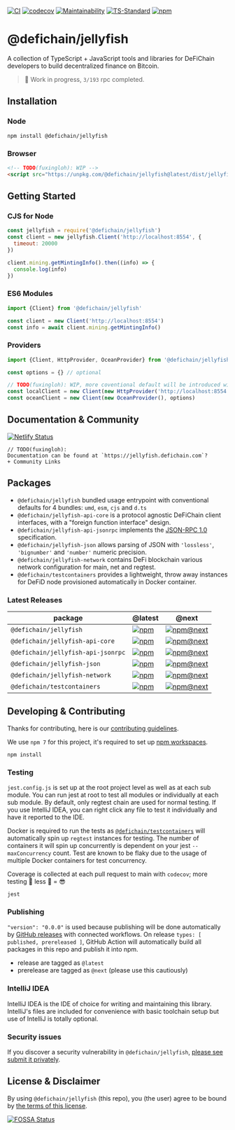 [![CI](https://github.com/DeFiCh/jellyfish/actions/workflows/ci.yml/badge.svg)](https://github.com/DeFiCh/jellyfish/actions/workflows/ci.yml)
[![codecov](https://codecov.io/gh/DeFiCh/jellyfish/branch/main/graph/badge.svg?token=IYL9K0WROA)](https://codecov.io/gh/DeFiCh/jellyfish)
[![Maintainability](https://api.codeclimate.com/v1/badges/7019f1d74a0500951b2a/maintainability)](https://codeclimate.com/github/DeFiCh/jellyfish/maintainability)
[![TS-Standard](https://badgen.net/badge/code%20style/ts-standard/blue?icon=typescript)](https://github.com/standard/ts-standard)
[![npm](https://img.shields.io/npm/v/@defichain/jellyfish)](https://www.npmjs.com/package/@defichain/jellyfish)

# @defichain/jellyfish

A collection of TypeScript + JavaScript tools and libraries for DeFiChain developers to build decentralized finance on Bitcoin.

> 🚧 Work in progress, `3/193` rpc completed.

## Installation

### Node

```shell
npm install @defichain/jellyfish
```

### Browser

```html
<!-- TODO(fuxingloh): WIP -->
<script src="https://unpkg.com/@defichain/jellyfish@latest/dist/jellyfish.umd.js"/>
```

## Getting Started

### CJS for Node

```js
const jellyfish = require('@defichain/jellyfish')
const client = new jellyfish.Client('http://localhost:8554', {
  timeout: 20000
})

client.mining.getMintingInfo().then((info) => {
  console.log(info)
})
```

### ES6 Modules

```js
import {Client} from '@defichain/jellyfish'

const client = new Client('http://localhost:8554')
const info = await client.mining.getMintingInfo()
```

### Providers

```js
import {Client, HttpProvider, OceanProvider} from '@defichain/jellyfish'

const options = {} // optional

// TODO(fuxingloh): WIP, more coventional default will be introduced with convenience
const localClient = new Client(new HttpProvider('http://localhost:8554'), options)
const oceanClient = new Client(new OceanProvider(), options)
```

## Documentation & Community

[![Netlify Status](https://api.netlify.com/api/v1/badges/c5b7a65e-aeec-4e12-a7b7-300cbc1a8069/deploy-status)](https://app.netlify.com/sites/cranky-franklin-5e59ef/deploys)

```
// TODO(fuxingloh): 
Documentation can be found at `https://jellyfish.defichain.com`?
+ Community Links
```

## Packages

* `@defichain/jellyfish` bundled usage entrypoint with conventional defaults for 4 bundles: `umd`, `esm`, `cjs`
  and `d.ts`
* `@defichain/jellyfish-api-core` is a protocol agnostic DeFiChain client interfaces, with a "foreign function interface"
  design.
* `@defichain/jellyfish-api-jsonrpc` implements the [JSON-RPC 1.0](https://www.jsonrpc.org/specification_v1) specification.
* `@defichain/jellyfish-json` allows parsing of JSON with `'lossless'`, `'bignumber'` and `'number'` numeric precision.
* `@defichain/jellyfish-network` contains DeFi blockchain various network configuration for main, net and regtest.
* `@defichain/testcontainers` provides a lightweight, throw away instances for DeFiD node provisioned automatically in
  Docker container.

### Latest Releases

|package|@latest|@next|
|---|---|---|
|`@defichain/jellyfish`|[![npm](https://img.shields.io/npm/v/@defichain/jellyfish)](https://www.npmjs.com/package/@defichain/jellyfish/v/latest)|[![npm@next](https://img.shields.io/npm/v/@defichain/jellyfish/next)](https://www.npmjs.com/package/@defichain/jellyfish/v/next)|
|`@defichain/jellyfish-api-core`|[![npm](https://img.shields.io/npm/v/@defichain/jellyfish-api-core)](https://www.npmjs.com/package/@defichain/jellyfish-api-core/v/latest)|[![npm@next](https://img.shields.io/npm/v/@defichain/jellyfish-api-core/next)](https://www.npmjs.com/package/@defichain/jellyfish-api-core/v/next)|
|`@defichain/jellyfish-api-jsonrpc`|[![npm](https://img.shields.io/npm/v/@defichain/jellyfish-api-jsonrpc)](https://www.npmjs.com/package/@defichain/jellyfish-api-jsonrpc/v/latest)|[![npm@next](https://img.shields.io/npm/v/@defichain/jellyfish-api-jsonrpc/next)](https://www.npmjs.com/package/@defichain/jellyfish-api-jsonrpc/v/next)|
|`@defichain/jellyfish-json`|[![npm](https://img.shields.io/npm/v/@defichain/jellyfish-json)](https://www.npmjs.com/package/@defichain/jellyfish-json/v/latest)|[![npm@next](https://img.shields.io/npm/v/@defichain/jellyfish-json/next)](https://www.npmjs.com/package/@defichain/jellyfish-json/v/next)|
|`@defichain/jellyfish-network`|[![npm](https://img.shields.io/npm/v/@defichain/jellyfish-network)](https://www.npmjs.com/package/@defichain/jellyfish-network/v/latest)|[![npm@next](https://img.shields.io/npm/v/@defichain/jellyfish-network/next)](https://www.npmjs.com/package/@defichain/jellyfish-network/v/next)|
|`@defichain/testcontainers`|[![npm](https://img.shields.io/npm/v/@defichain/testcontainers)](https://www.npmjs.com/package/@defichain/testcontainers/v/latest)|[![npm@next](https://img.shields.io/npm/v/@defichain/testcontainers/next)](https://www.npmjs.com/package/@defichain/testcontainers/v/next)|

## Developing & Contributing

Thanks for contributing, here is our [contributing guidelines](CONTRIBUTING.md).

We use `npm 7` for this project, it's required to set
up [npm workspaces](https://docs.npmjs.com/cli/v7/using-npm/workspaces).

```shell
npm install
```

### Testing

`jest.config.js` is set up at the root project level as well as at each sub module. You can run jest at root to test all
modules or individually at each sub module. By default, only regtest chain are used for normal testing. If you use
IntelliJ IDEA, you can right click any file to test it individually and have it reported to the IDE.

Docker is required to run the tests as [`@defichain/testcontainers`](./packages/testcontainers) will automatically spin
up `regtest` instances for testing. The number of containers it will spin up concurrently is dependent on your
jest `--maxConcurrency` count. Test are known to be flaky due to the usage of multiple Docker containers for test
concurrency.

Coverage is collected at each pull request to main with `codecov`; more testing 🚀 less 🐛 = 😎

```shell
jest
```

### Publishing

`"version": "0.0.0"` is used because publishing will be done automatically
by [GitHub releases](https://github.com/DeFiCh/jellyfish/releases) with connected workflows. On
release `types: [ published, prereleased ]`, GitHub Action will automatically build all packages in this repo and
publish it into npm.

* release are tagged as `@latest`
* prerelease are tagged as `@next` (please use this cautiously)

### IntelliJ IDEA

IntelliJ IDEA is the IDE of choice for writing and maintaining this library. IntelliJ's files are included for
convenience with basic toolchain setup but use of IntelliJ is totally optional.

### Security issues

If you discover a security vulnerability in
`@defichain/jellyfish`, [please see submit it privately](https://github.com/DeFiCh/.github/blob/main/SECURITY.md).

## License & Disclaimer

By using `@defichain/jellyfish` (this repo), you (the user) agree to be bound by [the terms of this license](LICENSE).

[![FOSSA Status](https://app.fossa.com/api/projects/git%2Bgithub.com%2FDeFiCh%2Fjellyfish.svg?type=large)](https://app.fossa.com/projects/git%2Bgithub.com%2FDeFiCh%2Fjellyfish?ref=badge_large)
